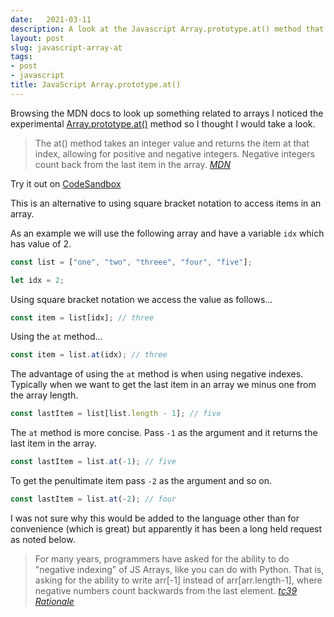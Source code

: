```yaml
---
date:   2021-03-11
description: A look at the Javascript Array.prototype.at() method that allows for negative indexing
layout: post
slug: javascript-array-at
tags:
- post
- javascript
title: JavaScript Array.prototype.at()
---
```


Browsing the MDN docs to look up something related to arrays I noticed the experimental [Array.prototype.at()](https://developer.mozilla.org/en-US/docs/Web/JavaScript/Reference/Global_Objects/Array/at) method so I thought I would take a look.

> The at() method takes an integer value and returns the item at that index, allowing for positive and negative integers. Negative integers count back from the last item in the array.
<cite>[MDN](https://developer.mozilla.org/en-US/docs/Web/JavaScript/Reference/Global_Objects/Array/at)</cite>

<p class="info">Try it out on <a href="https://codesandbox.io/s/array-at-method-b1p2h">CodeSandbox</a></p>

This is an alternative to using square bracket notation to access items in an array.

As an example we will use the following array and have a variable `idx` which has value of 2.

```js
const list = ["one", "two", "threee", "four", "five"];

let idx = 2;
```

Using square bracket notation we access the value as follows...

```js
const item = list[idx]; // three
```

Using the `at` method...

```js
const item = list.at(idx); // three
```

The advantage of using the `at` method is when using negative indexes. Typically when we want to get the last item in an array we minus one from the array length.

```js
const lastItem = list[list.length - 1]; // five
```

The `at` method is more concise. Pass `-1` as the argument and it returns the last item in the array.

```js
const lastItem = list.at(-1); // five
```

To get the penultimate item pass `-2` as the argument and so on.

```js
const lastItem = list.at(-2); // four
```

I was not sure why this would be added to the language other than for convenience (which is great) but apparently it has been a long held request as noted below.

> For many years, programmers have asked for the ability to do "negative indexing" of JS Arrays, like you can do with Python. That is, asking for the ability to write arr[-1] instead of arr[arr.length-1], where negative numbers count backwards from the last element.
<cite>[tc39 Rationale](https://github.com/tc39/proposal-relative-indexing-method#rationale)</cite>

